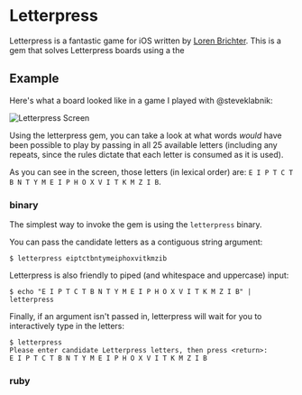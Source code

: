 # Letterpress

Letterpress is a fantastic game for iOS written by [Loren Brichter](http://www.atebits.com). This is a gem that solves Letterpress boards using a the

## Example

Here's what a board looked like in a game I played with @steveklabnik:

![Letterpress Screen](http://i.minus.com/ibv4sMC7Msl5Fv.png)

Using the letterpress gem, you can take a look at what words *would* have been possible to play by passing in all 25 available letters (including any repeats, since the rules dictate that each letter is consumed as it is used).

As you can see in the screen, those letters (in lexical order) are: `E I P T C T B N T Y M E I P H O X V I T K M Z I B`.

### binary

The simplest way to invoke the gem is using the `letterpress` binary.

You can pass the candidate letters as a contiguous string argument:

```
$ letterpress eiptctbntymeiphoxvitkmzib
```

Letterpress is also friendly to piped (and whitespace and uppercase) input:

```
$ echo "E I P T C T B N T Y M E I P H O X V I T K M Z I B" | letterpress
```

Finally, if an argument isn't passed in, letterpress will wait for you to interactively type in the letters:

```
$ letterpress
Please enter candidate Letterpress letters, then press <return>:
E I P T C T B N T Y M E I P H O X V I T K M Z I B

```

### ruby

